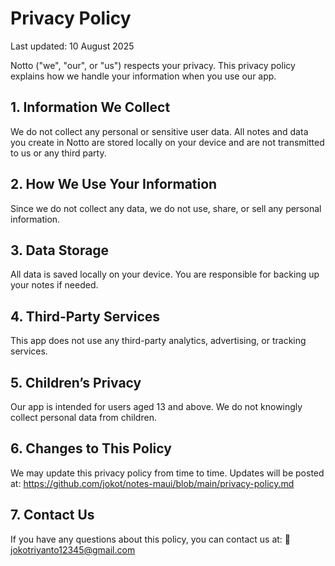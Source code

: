 # Privacy Policy

Last updated: 10 August 2025

Notto ("we", "our", or "us") respects your privacy.
This privacy policy explains how we handle your information when you use our app.

## 1. Information We Collect
We do not collect any personal or sensitive user data.
All notes and data you create in Notto are stored locally on your device and are not transmitted to us or any third party.

## 2. How We Use Your Information
Since we do not collect any data, we do not use, share, or sell any personal information.

## 3. Data Storage
All data is saved locally on your device.
You are responsible for backing up your notes if needed.

## 4. Third-Party Services
This app does not use any third-party analytics, advertising, or tracking services.

## 5. Children’s Privacy
Our app is intended for users aged 13 and above.
We do not knowingly collect personal data from children.

## 6. Changes to This Policy
We may update this privacy policy from time to time.
Updates will be posted at: https://github.com/jokot/notes-maui/blob/main/privacy-policy.md

## 7. Contact Us
If you have any questions about this policy, you can contact us at:
📧 jokotriyanto12345@gmail.com


